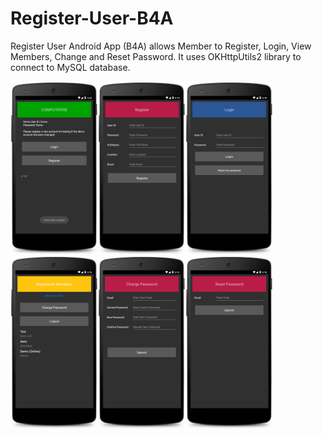 # Register-User-B4A
Register User Android App (B4A) allows Member to Register, Login, View Members, Change and Reset Password. It uses OKHttpUtils2 library to connect to MySQL database.

<img src="https://github.com/pyhoon/Register-User-B4A/blob/master/APK/Demo1.png" width="140" /><img src="https://github.com/pyhoon/Register-User-B4A/blob/master/APK/Demo2.png" width="140" /><img src="https://github.com/pyhoon/Register-User-B4A/blob/master/APK/Demo3.png" width="140" /><img src="https://github.com/pyhoon/Register-User-B4A/blob/master/APK/Demo5.png" width="140" /><img src="https://github.com/pyhoon/Register-User-B4A/blob/master/APK/Demo6.png" width="140" /><img src="https://github.com/pyhoon/Register-User-B4A/blob/master/APK/Demo4.png" width="140" />
